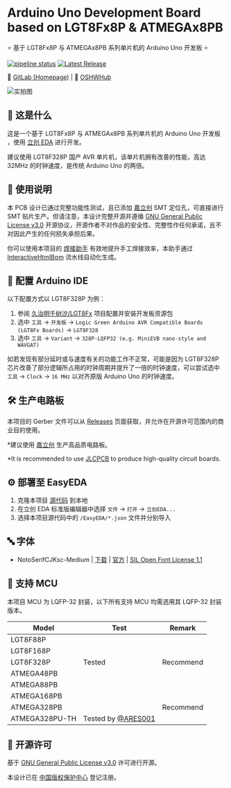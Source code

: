 # Arduino Uno Development Board based on LGT8Fx8P & ATMEGAx8PB

⭐ 基于 LGT8Fx8P 与 ATMEGAx8PB 系列单片机的 Arduino Uno 开发板 ⭐

[![pipeline status](https://gitlab.soraharu.com/XiaoXi/Arduino-Uno-Development-Board-based-on-LGT8Fx8P-and-ATMEGAx8PB/badges/master/pipeline.svg)](https://gitlab.soraharu.com/XiaoXi/Arduino-Uno-Development-Board-based-on-LGT8Fx8P-and-ATMEGAx8PB/-/commits/master)
[![Latest Release](https://gitlab.soraharu.com/XiaoXi/Arduino-Uno-Development-Board-based-on-LGT8Fx8P-and-ATMEGAx8PB/-/badges/release.svg)](https://gitlab.soraharu.com/XiaoXi/Arduino-Uno-Development-Board-based-on-LGT8Fx8P-and-ATMEGAx8PB/-/releases)

🔗 [GitLab (Homepage)](https://gitlab.soraharu.com/XiaoXi/Arduino-Uno-Development-Board-based-on-LGT8Fx8P-and-ATMEGAx8PB) | 🔗 [OSHWHub](https://oshwhub.com/yanranxiaoxi/Arduino-Uno-Development-Board-based-on-LGT8Fx8P-and-ATMEGAx8PB)

![实拍图](https://downloadserver.soraharu.com:7000/Arduino%20Uno%20Development%20Board%20based%20on%20LGT8Fx8P%20and%20ATMEGAx8PB/Image/Product_quality_5.jpg)

## 🤔 这是什么

这是一个基于 LGT8Fx8P 与 ATMEGAx8PB 系列单片机的 Arduino Uno 开发板 ，使用 [立创 EDA](https://lceda.cn/) 进行开发。

建议使用 LGT8F328P 国产 AVR 单片机，该单片机拥有改善的性能，高达 32MHz 的时钟速度，是传统 Arduino Uno 的两倍。

## 🍭 使用说明

本 PCB 设计已通过完整功能性测试，且已添加 [嘉立创](https://www.jlc.com/) SMT 定位孔，可直接进行 SMT 贴片生产。但请注意，本设计完整开源并遵循 [GNU General Public License v3.0](https://choosealicense.com/licenses/gpl-3.0/) 开源协议，开源作者不对作品的安全性、完整性作任何承诺，且不对因此产生的任何损失承担后果。

你可以使用本项目的 [焊接助手](https://interactivehtmlbom.soraharu.com/Arduino-Uno-Development-Board-based-on-LGT8Fx8P-and-ATMEGAx8PB.html) 有效地提升手工焊接效率，本助手通过 [InteractiveHtmlBom](https://gitlab.soraharu.com/XiaoXi/InteractiveHtmlBom) 流水线自动化生成。

## 📝 配置 Arduino IDE

以下配置方式以 LGT8F328P 为例：

1. 参阅 [久治明千树汐/LGT8Fx](https://gitlab.soraharu.com/XiaoXi/LGT8Fx) 项目配置并安装开发板资源包
2. 选中 `工具` -> `开发板` -> `Logic Green Arduino AVR Compatible Boards (LGT8Fx Boards)` -> `LGT8F328`
3. 选中 `工具` -> `Variant` -> `328P-LQFP32 (e.g. MiniEVB nano-style and WAVGAT)`

如若发现有部分延时或与速度有关的功能工作不正常，可能是因为 LGT8F328P 芯片改善了部分逻辑所占用的时钟周期并提升了一倍的时钟速度，可以尝试选中 `工具` -> `Clock` -> `16 MHz` 以对齐原版 Arduino Uno 的时钟速度。

## 🛠️ 生产电路板

本项目的 Gerber 文件可以从 [Releases](https://gitlab.soraharu.com/XiaoXi/Arduino-Uno-Development-Board-based-on-LGT8Fx8P-and-ATMEGAx8PB/-/releases) 页面获取，并允许在开源许可范围内的商业目的使用。

*建议使用 [嘉立创](https://www.jlc.com/) 生产高品质电路板。

*It is recommended to use [JLCPCB](https://jlcpcb.com/) to produce high-quality circuit boards.

## ⚙️ 部署至 EasyEDA

1. 克隆本项目 [源代码](https://gitlab.soraharu.com/XiaoXi/Arduino-Uno-Development-Board-based-on-LGT8Fx8P-and-ATMEGAx8PB/-/archive/master/Arduino-Uno-Development-Board-based-on-LGT8Fx8P-and-ATMEGAx8PB-master.zip) 到本地
2. 在立创 EDA 标准版编辑器中选择 `文件` -> `打开` -> `立创EDA...`
3. 选择本项目源代码中的 `/EasyEDA/*.json` 文件并分别导入

## 🔤 字体

- NotoSerifCJKsc-Medium | [下载](https://github.com/googlefonts/noto-cjk/raw/main/Serif/NotoSerifCJKsc-Medium.otf) | [官方](https://github.com/googlefonts/noto-cjk) | [SIL Open Font License 1.1](https://choosealicense.com/licenses/ofl-1.1/)

## 📄 支持 MCU

本项目 MCU 为 LQFP-32 封装，以下所有支持 MCU 均需选用其 LQFP-32 封装版本。

| Model          | Test                                              | Remark    |
| -------------- | ------------------------------------------------- | --------- |
| LGT8F88P       |                                                   |           |
| LGT8F168P      |                                                   |           |
| LGT8F328P      | Tested                                            | Recommend |
| ATMEGA48PB     |                                                   |           |
| ATMEGA88PB     |                                                   |           |
| ATMEGA168PB    |                                                   |           |
| ATMEGA328PB    |                                                   | Recommend |
| ATMEGA328PU-TH | Tested by [@ARES001](https://oshwhub.com/ARES001) |           |

## 📜 开源许可

基于 [GNU General Public License v3.0](https://choosealicense.com/licenses/gpl-3.0/) 许可进行开源。

本设计已在 [中国版权保护中心](https://www.ccopyright.com.cn/) 登记注册。
